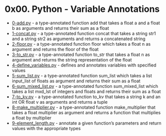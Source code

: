 # 0x00. Python - Variable Annotations
- [0-add.py](0-add.py) - a type-annotated function add that takes a float a and a float b as arguments and returns their sum as a float
- [1-concat.py](1-concat.py) - a type-annotated function concat that takes a string str1 and a string str2 as arguments and returns a concatenated string
- [2-floor.py](2-floor.py) - a type-annotated function floor which takes a float n as argument and returns the floor of the float
- [3-to_str.py](3-to_str.py) - a type-annotated function to_str that takes a float n as argument and returns the string representation of the float
- [4-define_variables.py](4-define_variables.py) - defines and annotates variables with specified values
- [5-sum_list.py](5-sum_list.py) - a type-annotated function sum_list which takes a list input_list of floats as argument and returns their sum as a float
- [6-sum_mixed_list.py](6-sum_mixed_list.py) - a type-annotated function sum_mixed_list which takes a list mxd_lst of integers and floats and returns their sum as a float
- [7-to_kv.py](7-to_kv.py) - a type-annotated function to_kv that takes a string k and an int OR float v as arguments and returns a tuple
- [8-make_multiplier.py](8-make_multiplier.py) -  a type-annotated function make_multiplier that takes a float multiplier as argument and returns a function that multiplies a float by multiplier
- [9-element_length.py](9-element_length.py) - annotate a given function’s parameters and return values with the appropriate types